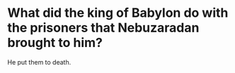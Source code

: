 # What did the king of Babylon do with the prisoners that Nebuzaradan brought to him?

He put them to death.
